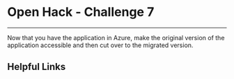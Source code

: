 # Open Hack - Challenge 7

---

Now that you have the application in Azure, make the original version of the application accessible and then cut over to the migrated version.

## Helpful Links
